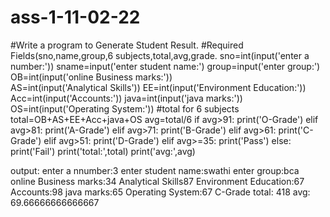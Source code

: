 # ass-1-11-02-22
#Write a program to Generate Student Result.
#Required Fields(sno,name,group,6 subjects,total,avg,grade.
sno=int(input('enter a number:'))
sname=input('enter student name:')
group=input('enter group:')
OB=int(input('online Business marks:'))                     
AS=int(input('Analytical Skills'))
EE=int(input('Environment Education:'))
Acc=int(input('Accounts:'))
java=int(input('java marks:'))
OS=int(input('Operating System:'))
#total for 6 subjects
total=OB+AS+EE+Acc+java+OS
avg=total/6
if avg>91:
    print('O-Grade')
elif avg>81:
    print('A-Grade')
elif avg>71:
    print('B-Grade')
elif avg>61:
    print('C-Grade')
elif avg>51:
    print('D-Grade')
elif avg>=35:
    print('Pass')
else:
    print('Fail')
print('total:',total)
print('avg:',avg)

output:
enter a nnumber:3
enter student name:swathi
enter group:bca
online Business marks:34
Analytical Skills87
Environment Education:67
Accounts:98
java marks:65
Operating System:67
C-Grade
total: 418
avg: 69.66666666666667
